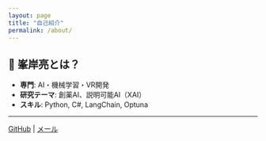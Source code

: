 ```yaml
---
layout: page
title: "自己紹介"
permalink: /about/
---
```


## 📌 峯岸亮とは？
- **専門**: AI・機械学習・VR開発
- **研究テーマ**: 創薬AI、説明可能AI（XAI）
- **スキル**: Python, C#, LangChain, Optuna

---
[GitHub](https://github.com/zapabob) | [メール](mailto:r.minegishi1987@gmail.com)

